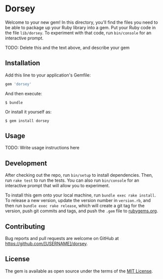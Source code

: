# Dorsey

Welcome to your new gem! In this directory, you'll find the files you need to be able to package up your Ruby library into a gem. Put your Ruby code in the file `lib/dorsey`. To experiment with that code, run `bin/console` for an interactive prompt.

TODO: Delete this and the text above, and describe your gem

## Installation

Add this line to your application's Gemfile:

```ruby
gem 'dorsey'
```

And then execute:

    $ bundle

Or install it yourself as:

    $ gem install dorsey

## Usage

TODO: Write usage instructions here

## Development

After checking out the repo, run `bin/setup` to install dependencies. Then, run `rake test` to run the tests. You can also run `bin/console` for an interactive prompt that will allow you to experiment.

To install this gem onto your local machine, run `bundle exec rake install`. To release a new version, update the version number in `version.rb`, and then run `bundle exec rake release`, which will create a git tag for the version, push git commits and tags, and push the `.gem` file to [rubygems.org](https://rubygems.org).

## Contributing

Bug reports and pull requests are welcome on GitHub at https://github.com/[USERNAME]/dorsey.

## License

The gem is available as open source under the terms of the [MIT License](https://opensource.org/licenses/MIT).

